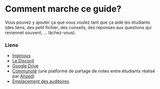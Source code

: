 # Comment marche ce guide?
Vous pouvez y ajouter ça que vous voulez tant que ça aide les étudiants (des liens, des petit fichier, des conseils, des reponses aux questions qui reviennet souvent, ... lâchez-vous).

### Liens

* [Inginious](http://inginious.info.ucl.ac.be/)
* [Le Discord](https://discord.gg/CdtkZjCtUU)
* [Google Drive](https://drive.google.com/drive/folders/0B1i5OL6s8FOsc0R4Y25MQzlJcFU)
* [Communoté](https://www.communote.be/) (une platforme de partage de notes entre étudiants réalisé par [Ahzed](https://github.com/Ahzed11))
* [Emplacement des auditoires](https://uclouvain.be/fr/administrations/adpi/auditoires-ucl-louvain-la-neuve.html)
